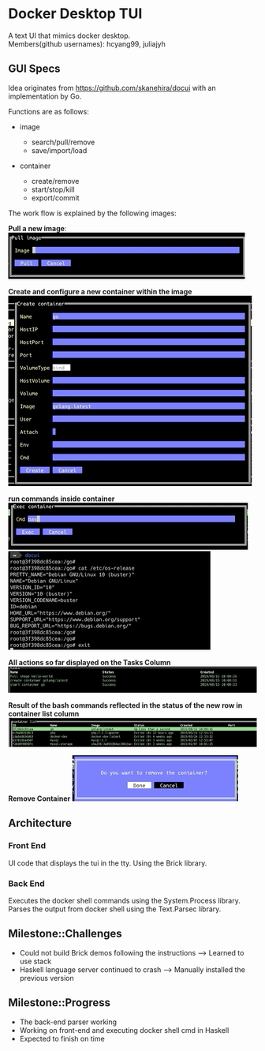 # Docker Desktop TUI
A text UI that mimics docker desktop.\
Members(github usernames): hcyang99, juliajyh
## GUI Specs
Idea originates from https://github.com/skanehira/docui with an implementation by Go.

Functions are as follows:
 - image

    - search/pull/remove
    - save/import/load
 
 - container
    - create/remove
    - start/stop/kill
    - export/commit
 
 The work flow is explained by the following images:
 
 **Pull a new image**:
 ![](docs/specs/pull-image.png)

 **Create and configure a new container within the image**
 ![](docs/specs/new-container.png)
 
 **run commands inside container**
 ![](docs/specs/exec.png)
 ![](docs/specs/exec-2.png)
 
 **All actions so far displayed on the Tasks Column**
 ![](docs/specs/tasks.png)
 
 **Result of the bash commands reflected in the status of the new row in container list column**
 ![](docs/specs/ps.png)
 
 **Remove Container**
 ![](docs/specs/rm-prompt.png)

## Architecture
### Front End
UI code that displays the tui in the tty. Using the Brick library.

### Back End
Executes the docker shell commands using the System.Process library.\
Parses the output from docker shell using the Text.Parsec library.

## Milestone::Challenges
- Could not build Brick demos following the instructions --> Learned to use stack
- Haskell language server continued to crash --> Manually installed the previous version

## Milestone::Progress
- The back-end parser working
- Working on front-end and executing docker shell cmd in Haskell
- Expected to finish on time